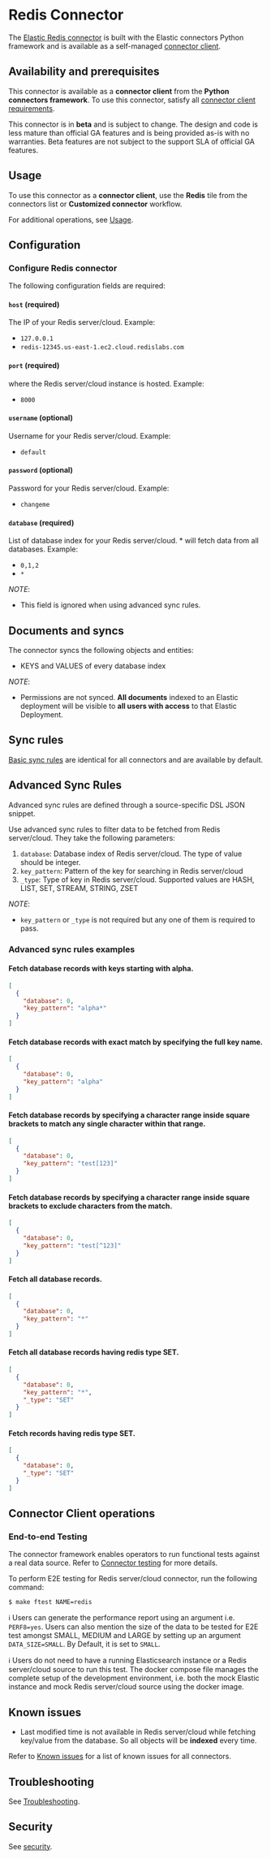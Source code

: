 # Redis Connector

The [Elastic Redis connector](../connectors/sources/redis.py) is built with the Elastic connectors Python framework and is available as a self-managed [connector client](https://www.elastic.co/guide/en/enterprise-search/current/build-connector.html).

## Availability and prerequisites

This connector is available as a **connector client** from the **Python connectors framework**. To use this connector, satisfy all [connector client requirements](https://www.elastic.co/guide/en/enterprise-search/master/build-connector.html).

This connector is in **beta** and is subject to change. The design and code is less mature than official GA features and is being provided as-is with no warranties. Beta features are not subject to the support SLA of official GA features.

## Usage

To use this connector as a **connector client**, use the **Redis** tile from the connectors list or **Customized connector** workflow.

For additional operations, see [Usage](https://www.elastic.co/guide/en/enterprise-search/master/connectors-usage.html).

## Configuration

### Configure Redis connector

The following configuration fields are required:

#### `host`  (required)

The IP of your Redis server/cloud. Example:

- `127.0.0.1`
- `redis-12345.us-east-1.ec2.cloud.redislabs.com`

#### `port`  (required)

where the Redis server/cloud instance is hosted. Example:

- `8000`

#### `username`  (optional)

Username for your Redis server/cloud. Example:

- `default`

#### `password`  (optional)

Password for your Redis server/cloud. Example:

- `changeme`

#### `database`  (required)

List of database index for your Redis server/cloud. * will fetch data from all databases. Example:

- `0,1,2`
- `*`

*NOTE*:

- This field is ignored when using advanced sync rules.

## Documents and syncs

The connector syncs the following objects and entities:
- KEYS and VALUES of every database index


*NOTE*:
- Permissions are not synced. **All documents** indexed to an Elastic deployment will be visible to **all users with access** to that Elastic Deployment.

## Sync rules

[Basic sync rules](https://www.elastic.co/guide/en/enterprise-search/current/sync-rules.html#sync-rules-basic) are identical for all connectors and are available by default.

## Advanced Sync Rules

Advanced sync rules are defined through a source-specific DSL JSON snippet.

Use advanced sync rules to filter data to be fetched from Redis server/cloud. They take the following parameters:

1. `database`: Database index of Redis server/cloud. The type of value should be integer.
2. `key_pattern`: Pattern of the key for searching in Redis server/cloud
3. `_type`: Type of key in Redis server/cloud. Supported values are HASH, LIST, SET, STREAM, STRING, ZSET

*NOTE*:

- `key_pattern` or `_type` is not required but any one of them is required to pass.

### Advanced sync rules examples

#### Fetch database records with keys starting with alpha.

```json
[
  {
    "database": 0,
    "key_pattern": "alpha*"
  }
]


```

#### Fetch database records with exact match by specifying the full key name.

```json
[
  {
    "database": 0,
    "key_pattern": "alpha"
  }
]


```

#### Fetch database records by specifying a character range inside square brackets to match any single character within that range.

```json
[
  {
    "database": 0,
    "key_pattern": "test[123]"
  }
]

```

#### Fetch database records by specifying a character range inside square brackets to exclude characters from the match.

```json
[
  {
    "database": 0,
    "key_pattern": "test[^123]"
  }
]
```

#### Fetch all database records.

```json
[
  {
    "database": 0,
    "key_pattern": "*"
  }
]

```

#### Fetch all database records having redis type SET.

```json
[
  {
    "database": 0,
    "key_pattern": "*",
    "_type": "SET"
  }
]

```

#### Fetch records having redis type SET.

```json
[
  {
    "database": 0,
    "_type": "SET"
  }
]

```

## Connector Client operations

### End-to-end Testing

The connector framework enables operators to run functional tests against a real data source. Refer to [Connector testing](https://www.elastic.co/guide/en/enterprise-search/master/build-connector.html#build-connector-testing) for more details.

To perform E2E testing for Redis server/cloud connector, run the following command:

```shell
$ make ftest NAME=redis
```

ℹ️ Users can generate the performance report using an argument i.e. `PERF8=yes`. Users can also mention the size of the data to be tested for E2E test amongst SMALL, MEDIUM and LARGE by setting up an argument `DATA_SIZE=SMALL`. By Default, it is set to `SMALL`.

ℹ️ Users do not need to have a running Elasticsearch instance or a Redis server/cloud source to run this test. The docker compose file manages the complete setup of the development environment, i.e. both the mock Elastic instance and mock Redis server/cloud source using the docker image.

## Known issues

- Last modified time is not available in Redis server/cloud while fetching key/value from the database. So all objects will be **indexed** every time.

Refer to [Known issues](https://www.elastic.co/guide/en/enterprise-search/master/connectors-known-issues.html) for a list of known issues for all connectors.

## Troubleshooting

See [Troubleshooting](https://www.elastic.co/guide/en/enterprise-search/master/connectors-troubleshooting.html).

## Security

See [security](https://www.elastic.co/guide/en/enterprise-search/master/connectors-security.html).